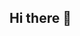 ## Hi there 👋

<!--
**Lavlen/Lavlen** is a ✨ _special_ ✨ repository because its `README.md` (this file) appears on your GitHub profile.

Here are some ideas to get you started:

- 🔭 I’m currently working on course tasks
- 🌱 I’m currently learning to code with Python
- 👯 I’m looking to collaborate on open source
- 🤔 I’m looking for help with mastering Python
- 💬 Ask me about soft skills
- 📫 How to reach me: linkedIn(https://www.linkedin.com/in/lavin-lennon-24629846)
- 😄 Pronouns: He/him
- ⚡ Fun fact: I beileive virtually anyone can master a skill with good techniques and 10,000 hours of practice.
-->
